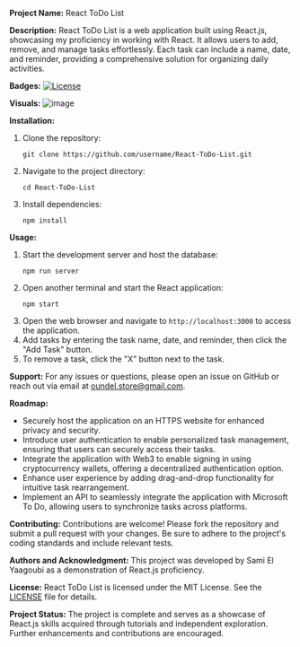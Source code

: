 **Project Name:** React ToDo List

**Description:** 
React ToDo List is a web application built using React.js, showcasing my proficiency in working with React. It allows users to add, remove, and manage tasks effortlessly. Each task can include a name, date, and reminder, providing a comprehensive solution for organizing daily activities.

**Badges:** 
[![License](https://img.shields.io/badge/License-MIT-blue.svg)](https://opensource.org/licenses/MIT)

**Visuals:** 
![image](https://github.com/L1ZLe/React-ToDo-List/assets/90628538/d4bc7376-0a3c-4a54-9878-40168c622de2)


**Installation:** 
1. Clone the repository:
   ```
   git clone https://github.com/username/React-ToDo-List.git
   ```
2. Navigate to the project directory:
   ```
   cd React-ToDo-List
   ```
3. Install dependencies:
   ```
   npm install
   ```

**Usage:** 
1. Start the development server and host the database:
   ```
   npm run server
   ```
2. Open another terminal and start the React application:
   ```
   npm start
   ```
3. Open the web browser and navigate to `http://localhost:3000` to access the application.
4. Add tasks by entering the task name, date, and reminder, then click the "Add Task" button.
5. To remove a task, click the "X" button next to the task.

**Support:** 
For any issues or questions, please open an issue on GitHub or reach out via email at oundel.store@gmail.com.

**Roadmap:** 
- Securely host the application on an HTTPS website for enhanced privacy and security.
- Introduce user authentication to enable personalized task management, ensuring that users can securely access their tasks.
- Integrate the application with Web3 to enable signing in using cryptocurrency wallets, offering a decentralized authentication option.
- Enhance user experience by adding drag-and-drop functionality for intuitive task rearrangement.
- Implement an API to seamlessly integrate the application with Microsoft To Do, allowing users to synchronize tasks across platforms.

**Contributing:** 
Contributions are welcome! Please fork the repository and submit a pull request with your changes. Be sure to adhere to the project's coding standards and include relevant tests.

**Authors and Acknowledgment:** 
This project was developed by Sami El Yaagoubi as a demonstration of React.js proficiency.

**License:** 
React ToDo List is licensed under the MIT License. See the [LICENSE](LICENSE) file for details.

**Project Status:** 
The project is complete and serves as a showcase of React.js skills acquired through tutorials and independent exploration. Further enhancements and contributions are encouraged.
